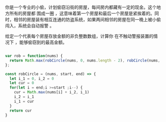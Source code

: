 你是一个专业的小偷，计划偷窃沿街的房屋，每间房内都藏有一定的现金。这个地方所有的房屋都 围成一圈 ，这意味着第一个房屋和最后一个房屋是紧挨着的。同时，相邻的房屋装有相互连通的防盗系统，如果两间相邻的房屋在同一晚上被小偷闯入，系统会自动报警 。

给定一个代表每个房屋存放金额的非负整数数组，计算你 在不触动警报装置的情况下 ，能够偷窃到的最高金额。

```js

var rob = function(nums) {
  return Math.max(robCircle(nums, 0, nums.length - 2), robCircle(nums, 1, nums.length - 1))
};

const robCircle = (nums, start, end) => {
  let i_1 = 0, i_2 = 0
  let cur = 0
  for(let i = end;i >=start ;i--) {
    cur = Math.max(nums[i] + i_2, i_1)
    i_2 = i_1
    i_1 = cur
  }
  return cur
}
```